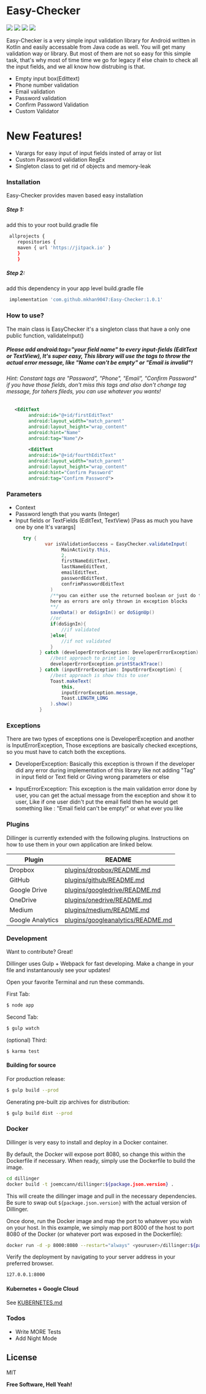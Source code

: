 # Easy-Checker

[![](https://jitpack.io/v/mkhan9047/Easy-Checker.svg)](https://jitpack.io/#mkhan9047/Easy-Checker)
[![](https://img.shields.io/badge/Stability-90%25-brightgreen)](https://img.shields.io/badge/Stability-90%25-brightgreen)
[![](https://img.shields.io/badge/Algorithm%20Used-Brute%20Force-yellow)](https://img.shields.io/badge/Algorithm%20Used-Brute%20Force-yellow)
[![](https://img.shields.io/badge/Used%20Language-Kotlin-lightgrey)](https://img.shields.io/badge/Used%20Language-Kotlin-lightgrey)


Easy-Checker is a very simple input validation library for Android written in Kotlin and easily accessable from Java code as well. You will get many validation way or library. But most of them are not so easy for this simple task, that's why most of time time we go for legacy if else chain to check all the input fields, and we all know how distrubing is that. 

  - Empty input box(Edittext)
  - Phone number validation
  - Email validation
  - Password validation
  - Confirm Password Validation
  - Custom Validator

# New Features!

  - Varargs for easy input of input fields insted of array or list
  - Custom Password validation RegEx
  - Singleton class to get rid of objects and memory-leak
  
  ### Installation

Easy-Checker provides maven based easy installation

##### Step 1:
add this to your root build.gradle file 
```sh
 allprojects {
	repositories {
	maven { url 'https://jitpack.io' }
	}
	}
```
##### Step 2:
add this dependency in your app level build.gradle file
```sh
 implementation 'com.github.mkhan9047:Easy-Checker:1.0.1'
```

### How to use?
The main class is EasyChecker it's a singleton class that have a only one public function, validateInput()

##### Please add  android:tag="your field name" to every input-fields (EditText or TextView), It's super easy, This library will use the tags to throw the actual error message, like "Name can't be empty" or "Email is invalid"!

###### Hint: Constant tags are "Password", "Phone", "Email", "Confirm Password" if you have those fields, don't miss this tags and also don't change tag message, for tohers fileds, you can use whatever you wants!


```xml
   <EditText
        android:id="@+id/firstEditText"
        android:layout_width="match_parent"
        android:layout_height="wrap_content"
        android:hint="Name"
        android:tag="Name"/>
        
        <EditText
        android:id="@+id/fourthEditText"
        android:layout_width="match_parent"
        android:layout_height="wrap_content"
        android:hint="Confirm Password"
        android:tag="Confirm Password">
```

### Parameters 
- Context 
- Password length that you wants (Integer)
- Input fields or TextFields (EditText, TextView) [Pass as much you have one by one It's varargs]

```java
      try {
              var isValidationSuccess = EasyChecker.validateInput(
                    MainActivity.this,
                    2,
                    firstNameEditText,
                    lastNameEditText,
                    emailEditText,
                    passwordEditText,
                    confrimPasswordEditText
                )
                /**you can either use the returned boolean or just do the implementaiton 
                here as errors are only thrown in exception blocks
                **/
                saveData() or doSignIn() or doSignUp()
                //or
                if(doSignIn){
                    //if validated
                }else{
                    //if not validated
                }
            } catch (developerErrorException: DeveloperErrorException) {
                //best approach to print in log
                developerErrorException.printStackTrace()
            } catch (inputErrorException: InputErrorException) {
                //best approach is show this to user
                Toast.makeText(
                    this,
                    inputErrorException.message,
                    Toast.LENGTH_LONG
                ).show()
            }
```

### Exceptions
There are two types of exceptions one is DeveloperException and another is InputErrorException, Those exceptions are basically checked exceptions, so you must have to catch both the exceptions.
- DeveloperException: Basically this exception is thrown if the developer did any error during implementation of this library like not adding "Tag" in input field or Text field or Giving wrong parameters or else

- InputErrorException: This exception is the main validation error done by user, you can get the actual message from the exception and show it to user, Like if one user didn't put the email field then he would get something like : "Email field can't be empty!" or what ever you like
### Plugins

Dillinger is currently extended with the following plugins. Instructions on how to use them in your own application are linked below.

| Plugin | README |
| ------ | ------ |
| Dropbox | [plugins/dropbox/README.md][PlDb] |
| GitHub | [plugins/github/README.md][PlGh] |
| Google Drive | [plugins/googledrive/README.md][PlGd] |
| OneDrive | [plugins/onedrive/README.md][PlOd] |
| Medium | [plugins/medium/README.md][PlMe] |
| Google Analytics | [plugins/googleanalytics/README.md][PlGa] |


### Development

Want to contribute? Great!

Dillinger uses Gulp + Webpack for fast developing.
Make a change in your file and instantanously see your updates!

Open your favorite Terminal and run these commands.

First Tab:
```sh
$ node app
```

Second Tab:
```sh
$ gulp watch
```

(optional) Third:
```sh
$ karma test
```
#### Building for source
For production release:
```sh
$ gulp build --prod
```
Generating pre-built zip archives for distribution:
```sh
$ gulp build dist --prod
```
### Docker
Dillinger is very easy to install and deploy in a Docker container.

By default, the Docker will expose port 8080, so change this within the Dockerfile if necessary. When ready, simply use the Dockerfile to build the image.

```sh
cd dillinger
docker build -t joemccann/dillinger:${package.json.version} .
```
This will create the dillinger image and pull in the necessary dependencies. Be sure to swap out `${package.json.version}` with the actual version of Dillinger.

Once done, run the Docker image and map the port to whatever you wish on your host. In this example, we simply map port 8000 of the host to port 8080 of the Docker (or whatever port was exposed in the Dockerfile):

```sh
docker run -d -p 8000:8080 --restart="always" <youruser>/dillinger:${package.json.version}
```

Verify the deployment by navigating to your server address in your preferred browser.

```sh
127.0.0.1:8000
```

#### Kubernetes + Google Cloud

See [KUBERNETES.md](https://github.com/joemccann/dillinger/blob/master/KUBERNETES.md)


### Todos

 - Write MORE Tests
 - Add Night Mode

License
----

MIT


**Free Software, Hell Yeah!**

[//]: # (These are reference links used in the body of this note and get stripped out when the markdown processor does its job. There is no need to format nicely because it shouldn't be seen. Thanks SO - http://stackoverflow.com/questions/4823468/store-comments-in-markdown-syntax)


   [dill]: <https://github.com/joemccann/dillinger>
   [git-repo-url]: <https://github.com/joemccann/dillinger.git>
   [john gruber]: <http://daringfireball.net>
   [df1]: <http://daringfireball.net/projects/markdown/>
   [markdown-it]: <https://github.com/markdown-it/markdown-it>
   [Ace Editor]: <http://ace.ajax.org>
   [node.js]: <http://nodejs.org>
   [Twitter Bootstrap]: <http://twitter.github.com/bootstrap/>
   [jQuery]: <http://jquery.com>
   [@tjholowaychuk]: <http://twitter.com/tjholowaychuk>
   [express]: <http://expressjs.com>
   [AngularJS]: <http://angularjs.org>
   [Gulp]: <http://gulpjs.com>

   [PlDb]: <https://github.com/joemccann/dillinger/tree/master/plugins/dropbox/README.md>
   [PlGh]: <https://github.com/joemccann/dillinger/tree/master/plugins/github/README.md>
   [PlGd]: <https://github.com/joemccann/dillinger/tree/master/plugins/googledrive/README.md>
   [PlOd]: <https://github.com/joemccann/dillinger/tree/master/plugins/onedrive/README.md>
   [PlMe]: <https://github.com/joemccann/dillinger/tree/master/plugins/medium/README.md>
   [PlGa]: <https://github.com/RahulHP/dillinger/blob/master/plugins/googleanalytics/README.md>

